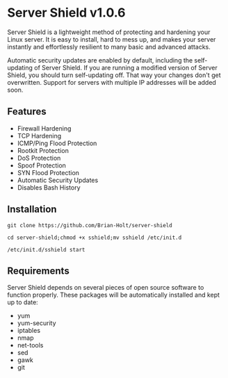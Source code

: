 Server Shield v1.0.6
=============

Server Shield is a lightweight method of protecting and hardening your Linux server. It is
easy to install, hard to mess up, and makes your server instantly and effortlessly resilient
to many basic and advanced attacks.

Automatic security updates are enabled by default, including the self-updating of Server Shield.
If you are running a modified version of Server Shield, you should turn self-updating off.
That way your changes don't get overwritten. Support for servers with multiple IP addresses
will be added soon.


Features
--------

* Firewall Hardening
* TCP Hardening
* ICMP/Ping Flood Protection
* Rootkit Protection
* DoS Protection
* Spoof Protection
* SYN Flood Protection
* Automatic Security Updates
* Disables Bash History


Installation
------------

    git clone https://github.com/Brian-Holt/server-shield

    cd server-shield;chmod +x sshield;mv sshield /etc/init.d

    /etc/init.d/sshield start    


Requirements
--------
Server Shield depends on several pieces of open source software to function properly. These
packages will be automatically installed and kept up to date:

* yum
* yum-security
* iptables
* nmap
* net-tools
* sed
* gawk
* git